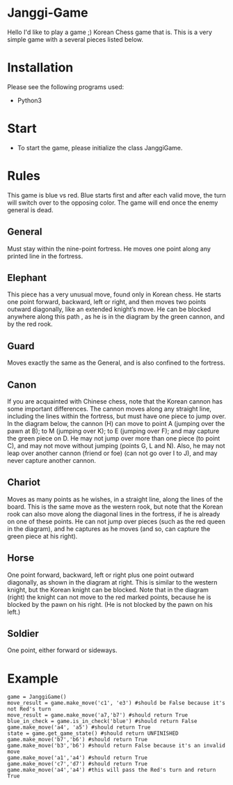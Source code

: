 # Janggi-Game
Hello I'd like to play a game ;) Korean Chess game that is. This is a very simple game with a 
several pieces listed below.

# Installation
Please see the following programs used:
* Python3

# Start
* To start the game, please initialize the class JanggiGame.

# Rules
This game is blue vs red. Blue starts first and after each valid move, the turn will switch over to the 
opposing color. The game will end once the enemy general is dead.

## General
Must stay within the nine-point fortress. He moves one point along any printed line in the 
fortress.

## Elephant
This piece has a very unusual move, found only in Korean chess. He starts one point forward, backward, left or right,
and then moves two points outward diagonally, like an extended knight’s move. He can be blocked anywhere along this path
, as he is in the diagram by the green cannon, and by the red rook.

## Guard
Moves exactly the same as the General, and is also confined to the fortress.

## Canon
If you are acquainted with Chinese chess, note that the Korean cannon has some important differences. The cannon moves 
along any straight line, including the lines within the fortress, but must have one piece to jump over. In the diagram 
below, the cannon (H) can move to point A (jumping over the pawn at B); to M (jumping over K); to E (jumping over F); 
and may capture the green piece on D. He may not jump over more than one piece (to point C), and may not move without 
jumping (points G, L and N). Also, he may not leap over another cannon (friend or foe) (can not go over I to J), and may 
never capture another cannon.

## Chariot
Moves as many points as he wishes, in a straight line, along the lines of the board. This is the same move as the 
western rook, but note that the Korean rook can also move along the diagonal lines in the fortress, if he is already 
on one of these points. He can not jump over pieces (such as the red queen in the diagram), and he captures as he moves
 (and so, can capture the green piece at his right).
 
## Horse
One point forward, backward, left or right plus one point outward diagonally, as shown in the diagram at right. 
This is similar to the western knight, but the Korean knight can be blocked. Note that in the diagram (right) the knight
can not move to the red marked points, because he is blocked by the pawn on his right. (He is not blocked by the pawn 
on his left.)

## Soldier
One point, either forward or sideways.

# Example
```
game = JanggiGame()
move_result = game.make_move('c1', 'e3') #should be False because it's not Red's turn
move_result = game.make_move('a7,'b7') #should return True
blue_in_check = game.is_in_check('blue') #should return False
game.make_move('a4', 'a5') #should return True
state = game.get_game_state() #should return UNFINISHED
game.make_move('b7','b6') #should return True
game.make_move('b3','b6') #should return False because it's an invalid move
game.make_move('a1','a4') #should return True
game.make_move('c7','d7') #should return True
game.make_move('a4','a4') #this will pass the Red's turn and return True
```
